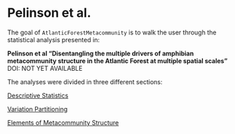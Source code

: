 
<!-- README.md is generated from README.Rmd. Please edit that file -->

# Pelinson et al.

<!-- badges: start -->
<!-- badges: end -->

The goal of `AtlanticForestMetacommunity` is to walk the user through
the statistical analysis presented in:

**Pelinson et al “Disentangling the multiple drivers of amphibian
metacommunity structure in the Atlantic Forest at multiple spatial
scales”**  
DOI: NOT YET AVAILABLE

The analyses were divided in three different sections:

[Descriptive
Statistics](https://github.com/RodolfoPelinson/AtlanticForestMetacommunity/blob/master/Descriptive%20Statistics/Descriptive-Statistics.md)

[Variation
Partitioning](https://github.com/RodolfoPelinson/AtlanticForestMetacommunity/blob/master/VarPart/Variation-Partitioning.md)

[Elements of Metacommunity
Structure](https://github.com/RodolfoPelinson/AtlanticForestMetacommunity/blob/master/EMS/EMS.md)
